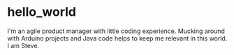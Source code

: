 # hello_world

I'm an agile product manager with little coding experience.
Mucking around with Arduino projects and Java code helps to keep me relevant in this world.
I am Steve.
